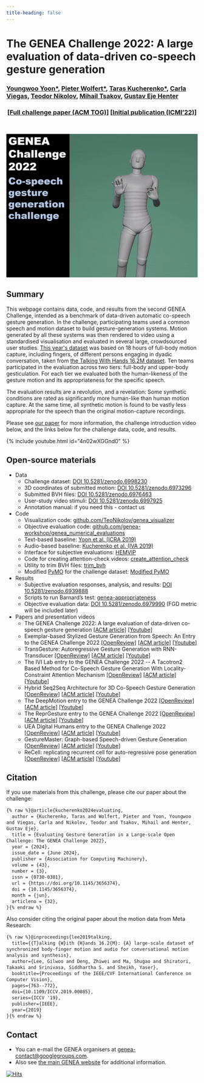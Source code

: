 ```yaml
---
title-heading: false
---
```


<meta content="The GENEA Challenge 2022" property="og:title">
<meta content="A large evaluation of data-driven co-speech gesture generation" property="og:description">

# The GENEA Challenge 2022: A large evaluation of data-driven co-speech gesture generation

### [Youngwoo Yoon\*](https://sites.google.com/view/youngwoo-yoon/), [Pieter Wolfert\*](https://www.pieterwolfert.com/), [Taras Kucherenko\*](https://svito-zar.github.io/), [Carla Viegas](https://carlaviegas.info/), [Teodor Nikolov](https://teonikolov.com/), [Mihail Tsakov](https://www.linkedin.com/in/mihailtsakov/), [Gustav Eje Henter](https://people.kth.se/~ghe/)

<h3 style="text-align: center;">[<a href='https://dl.acm.org/doi/10.1145/3656374'>Full challenge paper (ACM TOG)</a>] [<a href='https://dl.acm.org/doi/10.1145/3536221.3558058'>Initial publication (ICMI’22)</a>]</h3>

<br/>
<p align="center">
  <img width="600" src="video.gif">
</p>


## Summary

This webpage contains data, code, and results from the second GENEA Challenge, intended as a benchmark of data-driven automatic co-speech gesture generation. In the challenge, participating teams used a common speech and motion dataset to build gesture-generation systems. Motion generated by all these systems was then rendered to video using a standardised visualisation and evaluated in several large, crowdsourced user studies. [This year's dataset](https://doi.org/10.5281/zenodo.6998230) was based on 18 hours of full-body motion capture, including fingers, of different persons engaging in dyadic conversation, taken from [the Talking With Hands 16.2M dataset](https://github.com/facebookresearch/TalkingWithHands32M/). Ten teams participated in the evaluation across two tiers: full-body and upper-body gesticulation. For each tier we evaluated both the human-likeness of the gesture motion and its appropriateness for the specific speech.

The evaluation results are a revolution, and a revelation: Some synthetic conditions are rated as significantly more human-like than human motion capture. At the same time, all synthetic motion is found to be vastly less appropriate for the speech than the original motion-capture recordings.

Please see [our paper](https://arxiv.org/pdf/2208.10441.pdf) for more information, the challenge introduction video below, and the links below for the challenge data, code, and results.

{% include youtube.html id="4n02wXGGnd0" %}


## Open-source materials

* Data
  * Challenge dataset: [DOI 10.5281/zenodo.6998230](https://doi.org/10.5281/zenodo.6998230)
  * 3D coordinates of submitted motion: [DOI 10.5281/zenodo.6973296](https://doi.org/10.5281/zenodo.6973296)
  * Submitted BVH files: [DOI 10.5281/zenodo.6976463](https://doi.org/10.5281/zenodo.6976463)
  * User-study video stimuli: [DOI 10.5281/zenodo.6997925](https://doi.org/10.5281/zenodo.6997925)
  * Annotation manual: if you need this - contact us
* Code
  * Visualization code: [github.com/TeoNikolov/genea_visualizer](https://github.com/TeoNikolov/genea_visualizer)
  * Objective evaluation code: [github.com/genea-workshop/genea_numerical_evaluations](https://github.com/genea-workshop/genea_numerical_evaluations)
  * Text-based baseline: [Yoon et al. (ICRA 2019)](https://github.com/youngwoo-yoon/Co-Speech_Gesture_Generation)
  * Audio-based baseline: [Kucherenko et al. (IVA 2019)](https://github.com/genea-workshop/Speech_driven_gesture_generation_with_autoencoder/tree/GENEA_2022)
  * Interface for subjective evaluations: [HEMVIP](https://github.com/jonepatr/hemvip/tree/genea2022)
  * Code for creating attention-check videos: [create_attention_check](https://github.com/youngwoo-yoon/create_attention_check)
  * Utility to trim BVH files: [trim_bvh](https://github.com/ghenter/trim_bvh)
  * Modified [PyMO](https://omid.al/projects/pymo/) for the challenge dataset: [Modified PyMO](https://github.com/youngwoo-yoon/PyMO)
* Results
  * Subjective evaluation responses, analysis, and results: [DOI 10.5281/zenodo.6939888](https://doi.org/10.5281/zenodo.6939888)
  * Scripts to run Barnard’s test: [genea-appropriateness](https://github.com/pieterwolfert/genea-appropriateness)
  * Objective evaluation data: [DOI 10.5281/zenodo.6979990](https://doi.org/10.5281/zenodo.6979990) (FGD metric will be included later)
* Papers and presentation videos
  * The GENEA Challenge 2022: A large evaluation of data-driven co-speech gesture generation [[ACM article]](https://dl.acm.org/doi/10.1145/3536221.3558058) [[Youtube]](https://www.youtube.com/watch?v=SDw70iNH6cM&list=PLaTrbkxf82xaNqhwVlX9LwLaKTLX-5izq&index=1)
  * Exemplar-based Stylized Gesture Generation from Speech: An Entry to the GENEA Challenge 2022 [[OpenReview]](https://openreview.net/pdf?id=fO_Q4q1dFAA) [[ACM article]](https://dl.acm.org/doi/abs/10.1145/3536221.3558068) [[Youtube]](https://www.youtube.com/watch?v=zdNsj3MGpL0&list=PLaTrbkxf82xaNqhwVlX9LwLaKTLX-5izq&index=8)
  * TransGesture: Autoregressive Gesture Generation with RNN-Transducer [[OpenReview]](https://openreview.net/pdf?id=AYMDEx97qPN) [[ACM article]](https://dl.acm.org/doi/abs/10.1145/3536221.3558061) [[Youtube]](https://www.youtube.com/watch?v=3aTiuAWDUhs&list=PLaTrbkxf82xaNqhwVlX9LwLaKTLX-5izq&index=3) 
  * The IVI Lab entry to the GENEA Challenge 2022 -- A Tacotron2 Based Method for Co-Speech Gesture Generation With Locality-Constraint Attention Mechanism [[OpenReview]](https://openreview.net/pdf?id=gMTaia--AB2) [[ACM article]](https://dl.acm.org/doi/abs/10.1145/3536221.3558060) [[Youtube]](https://www.youtube.com/watch?v=PNmC6mlpyQg&list=PLaTrbkxf82xaNqhwVlX9LwLaKTLX-5izq&index=9)
  * Hybrid Seq2Seq Architecture for 3D Co-Speech Gesture Generation [[OpenReview]](https://openreview.net/pdf?id=-2HZD-e6pX7W) [[ACM article]](https://dl.acm.org/doi/10.1145/3536221.3558064) [[Youtube]](https://www.youtube.com/watch?v=9rcBp0ezlqs&list=PLaTrbkxf82xaNqhwVlX9LwLaKTLX-5izq&index=2)
  * The DeepMotion entry to the GENEA Challenge 2022 [[OpenReview]](https://openreview.net/pdf?id=zEqdFwAPhhO) [[ACM article]](https://dl.acm.org/doi/abs/10.1145/3536221.3558059) [[Youtube]](https://www.youtube.com/watch?v=3L9pyPv-I8M&list=PLaTrbkxf82xaNqhwVlX9LwLaKTLX-5izq&index=10)
  * The ReprGesture entry to the GENEA Challenge 2022 [[OpenReview]](https://openreview.net/pdf?id=atWaELmguNj7) [[ACM article]](https://dl.acm.org/doi/abs/10.1145/3536221.3558066) [[Youtube]](https://www.youtube.com/watch?v=Q33arD_UsiY&list=PLaTrbkxf82xaNqhwVlX9LwLaKTLX-5izq&index=4)
  * UEA Digital Humans entry to the GENEA Challenge 2022 [[OpenReview]](https://openreview.net/pdf?id=RZP6nErM2Xa) [[ACM article]](https://dl.acm.org/doi/10.1145/3536221.3558065) [[Youtube]](https://www.youtube.com/watch?v=giVYmiglOYI&list=PLaTrbkxf82xaNqhwVlX9LwLaKTLX-5izq&index=7)
  * GestureMaster: Graph-based Speech-driven Gesture Generation [[OpenReview]](https://openreview.net/pdf?id=PHadbLGjHRL) [[ACM article]](https://dl.acm.org/doi/abs/10.1145/3536221.3558063) [[Youtube]](https://www.youtube.com/watch?v=nwNwEGX33SA&list=PLaTrbkxf82xaNqhwVlX9LwLaKTLX-5izq&index=6)
  * ReCell: replicating recurrent cell for auto-regressive pose generation [[OpenReview]](https://openreview.net/pdf?id=uX86IlhiHNx) [[ACM article]](https://dl.acm.org/doi/fullHtml/10.1145/3536220.3558801) [[Youtube]](https://www.youtube.com/watch?v=ZVx_QIBR8wQ&list=PLaTrbkxf82xaNqhwVlX9LwLaKTLX-5izq&index=5)


## Citation

If you use materials from this challenge, please cite our paper about the challenge:
```
{% raw %}@article{kucherenko2024evaluating,
  author = {Kucherenko, Taras and Wolfert, Pieter and Yoon, Youngwoo and Viegas, Carla and Nikolov, Teodor and Tsakov, Mihail and Henter, Gustav Eje},
  title = {Evaluating Gesture Generation in a Large-scale Open Challenge: The GENEA Challenge 2022},
  year = {2024},
  issue_date = {June 2024},
  publisher = {Association for Computing Machinery},
  volume = {43},
  number = {3},
  issn = {0730-0301},
  url = {https://doi.org/10.1145/3656374},
  doi = {10.1145/3656374},
  month = {jun},
  articleno = {32},
}{% endraw %}
```
Also consider citing the original paper about the motion data from Meta Research:
```
{% raw %}@inproceedings{lee2019talking,
  title={{T}alking {W}ith {H}ands 16.2{M}: {A} large-scale dataset of synchronized body-finger motion and audio for conversational motion analysis and synthesis},
  author={Lee, Gilwoo and Deng, Zhiwei and Ma, Shugao and Shiratori, Takaaki and Srinivasa, Siddhartha S. and Sheikh, Yaser},
  booktitle={Proceedings of the IEEE/CVF International Conference on Computer Vision},
  pages={763--772},
  doi={10.1109/ICCV.2019.00085},
  series={ICCV '19},
  publisher={IEEE},
  year={2019}
}{% endraw %}
```

## Contact

* You can e-mail the GENEA organisers at [genea-contact@googlegroups.com](mailto:genea-contact@googlegroups.com).
* Also see [the main GENEA website](https://genea-workshop.github.io/) for additional information.

[![Hits](https://hits.seeyoufarm.com/api/count/incr/badge.svg?url=https%3A%2F%2Fyoungwoo-yoon.github.io%2FGENEAchallenge2022%2F&count_bg=%233D85C8&title_bg=%23555555&icon=&icon_color=%23E7E7E7&title=hits&edge_flat=false)](https://hits.seeyoufarm.com)
